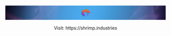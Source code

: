 ![Shrimp horizontal background](/BG.jpg?raw=true)

<div align="center">
  Visit: https://shrimp.industries
</div>

